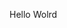Hello Wolrd


















































































































































































































































































































































































































































































































































































































































































































































































































































































































































































































































































































































































































































